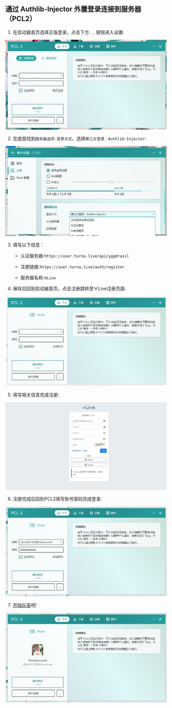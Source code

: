 ## 通过 Authlib-Injector 外置登录连接到服务器（PCL2）

1. 在启动器首页选择正版登录，点击下方`...`按钮进入设置:


![02-43-42.jpg](../assets/img/02-43-42.jpg)

2. 在底部找到`服务器选项-登录方式`，选择`第三方登录：Authlib-Injector`:


![02-44-49.jpg](../assets/img/02-44-49.jpg)

3. 填写以下信息：

    - 认证服务器:`https://user.turna.live/api/yggdrasil`

    - 注册链接:`https://user.turna.live/auth/register`

    - 服务器名称:`∀Live`

4. 保存后回到启动器首页，点击注册跳转至∀Live注册页面:

![02-48-54.jpg](../assets/img/02-48-54.jpg)

5. 填写相关信息完成注册:

![02-27-50.jpg](../assets/img/02-27-50.jpg)

6. 注册完成后回到PCL2填写账号密码完成登录:

![02-51-31.jpg](../assets/img/02-51-31.jpg)

7. [开始玩耍](/game/Opening)吧!

![02-52-04.jpg](../assets/img/02-52-04.jpg)
